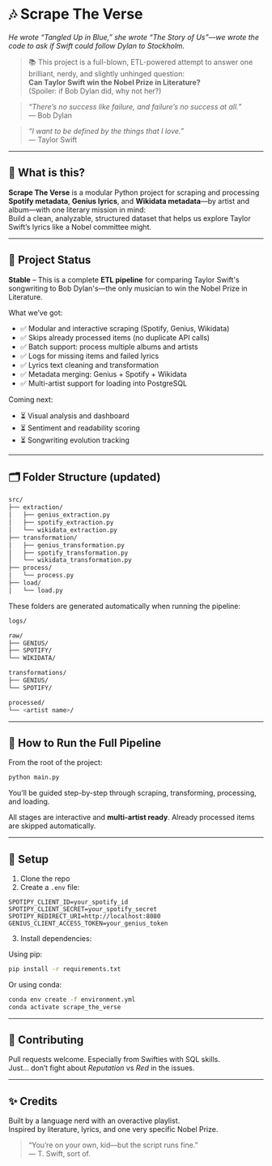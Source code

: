 # 🎶 Scrape The Verse

*He wrote “Tangled Up in Blue,” she wrote “The Story of Us”—we wrote the code to ask if Swift could follow Dylan to Stockholm.*

> 📚 This project is a full-blown, ETL-powered attempt to answer one brilliant, nerdy, and slightly unhinged question:  
> **Can Taylor Swift win the Nobel Prize in Literature?**  
> (Spoiler: if Bob Dylan did, why not her?)

> *“There’s no success like failure, and failure’s no success at all.”*  
> — Bob Dylan

> *“I want to be defined by the things that I love.”*  
> — Taylor Swift

---

## 🚀 What is this?

**Scrape The Verse** is a modular Python project for scraping and processing **Spotify metadata**, **Genius lyrics**, and **Wikidata metadata**—by artist and album—with one literary mission in mind:  
Build a clean, analyzable, structured dataset that helps us explore Taylor Swift’s lyrics like a Nobel committee might.

---

## 🧠 Project Status

**Stable** – This is a complete **ETL pipeline** for comparing Taylor Swift's songwriting to Bob Dylan's—the only musician to win the Nobel Prize in Literature.

What we’ve got:

- ✅ Modular and interactive scraping (Spotify, Genius, Wikidata)
- ✅ Skips already processed items (no duplicate API calls)
- ✅ Batch support: process multiple albums and artists
- ✅ Logs for missing items and failed lyrics
- ✅ Lyrics text cleaning and transformation
- ✅ Metadata merging: Genius + Spotify + Wikidata
- ✅ Multi-artist support for loading into PostgreSQL

Coming next:

- ⏳ Visual analysis and dashboard
- ⏳ Sentiment and readability scoring
- ⏳ Songwriting evolution tracking

---

## 🗂 Folder Structure (updated)

```bash
src/
├── extraction/
│   ├── genius_extraction.py
│   ├── spotify_extraction.py
│   └── wikidata_extraction.py
├── transformation/
│   ├── genius_transformation.py
│   ├── spotify_transformation.py
│   └── wikidata_transformation.py
├── process/
│   └── process.py
├── load/
│   └── load.py
```

These folders are generated automatically when running the pipeline:

```bash
logs/

raw/
├── GENIUS/
├── SPOTIFY/
└── WIKIDATA/

transformations/
├── GENIUS/
└── SPOTIFY/

processed/
└── <artist name>/
```

---

## 🧪 How to Run the Full Pipeline

From the root of the project:

```bash
python main.py
```

You’ll be guided step-by-step through scraping, transforming, processing, and loading.

All stages are interactive and **multi-artist ready**. Already processed items are skipped automatically.

---

## 🧰 Setup

1. Clone the repo
2. Create a `.env` file:

```
SPOTIPY_CLIENT_ID=your_spotify_id
SPOTIPY_CLIENT_SECRET=your_spotify_secret
SPOTIPY_REDIRECT_URI=http://localhost:8080
GENIUS_CLIENT_ACCESS_TOKEN=your_genius_token
```

3. Install dependencies:

Using pip:

```bash
pip install -r requirements.txt
```

Or using conda:

```bash
conda env create -f environment.yml
conda activate scrape_the_verse
```

---

## 🤝 Contributing

Pull requests welcome. Especially from Swifties with SQL skills.  
Just… don’t fight about *Reputation* vs *Red* in the issues.

---

## ✨ Credits

Built by a language nerd with an overactive playlist.  
Inspired by literature, lyrics, and one very specific Nobel Prize.

> “You’re on your own, kid—but the script runs fine.”  
> — T. Swift, sort of.
